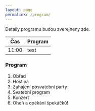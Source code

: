 ```yaml
---
layout: page
permalink: /program/
---
```


Detaily programu budou zverejneny zde.

|Čas  |Program|
|-----|-------|
|11:00|test   |

### Program
1. Obřad
2. Hostina
3. Zahájení posvatební party
4. Svatební program
5. Konzert
6. Oheň a opékání špekáčků!
